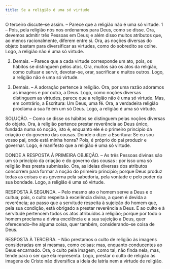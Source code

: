 ```yaml
---
title: Se a religião é uma só virtude
---
```


O terceiro discute–se assim. – Parece que a religião não é uma só virtude.  1 – Pois, pela religião nós nos ordenamos para Deus, como se disse. Ora, devemos admitir três Pessoas em Deus; e além disso muitos atributos que, ao menos racionalmente, diferem entre si. Ora, as noções diversas do objeto bastam para diversificar as virtudes, como do sobredito se colhe. Logo, a religião não é uma só virtude.  

2. Demais. – Parece que a cada virtude corresponde um ato, pois, os hábitos se distinguem pelos atos, Ora, muitos são os atos da religião, como cultuar e servir, devotar–se, orar, sacrificar e muitos outros. Logo, a religião não é uma só virtude. 

3. Demais. – A adoração pertence à religião. Ora, por uma razão adoramos as imagens e por outra, a Deus. Logo, como noções diversas distinguem as virtudes, parece que a religião não é uma só virtude.  Mas, em contrário, a Escritura: Um Deus, uma fé. Ora, a verdadeira religião proclama a sua fé em um só Deus. Logo, a religião é uma só virtude.  

SOLUÇÃO. – Como se disse os hábitos se distinguem pelas noções diversas do objeto. Ora, à religião pertence prestar reverência ao Deus único, fundada numa só noção, isto é, enquanto ele é o primeiro princípio da criação e do governo das cousas. Donde o dizer a Escritura: Se eu sou vosso pai, onde está minha honra? Pois, é próprio do pai produzir e governar. Logo, é manifesto que a religião é uma só virtude.  

DONDE A RESPOSTA À PRIMEIRA OBJEÇÃO. – As três Pessoas divinas são um só princípio da criação e do governo das cousas : por isso uma só religião lhes presta submissão. Ora, as ideias diversas dos atributos concorrem para formar a noção do primeiro princípio; porque Deus produz todas as coisas e as governa pela sabedoria, pela vontade e pelo poder da sua bondade. Logo, a religião é uma só virtude.  

RESPOSTA À SEGUNDA. – Pelo mesmo ato o homem serve a Deus e o cultua; pois, o culto respeita à excelência divina, a quem é devida a reverência; ao passo que a servitude respeita à sujeição do homem que, pela sua condição, está obrigado a prestar reverência a Deus. E ao culto e à servitude pertencem todos os atos atribuídos à religião; porque por todo o homem proclama a divina excelência e a sua sujeição a Deus, quer oferecendo–lhe alguma coisa, quer também, considerando–se coisa de Deus.  

RESPOSTA À TERCEIRA. – Não prestamos o culto de religião às imagens consideradas em si mesmas, como coisas: mas, enquanto conducentes ao Deus encarnado. Ora, o culto pela imagem, como tal, não finda nela, mas, tende para o ser que ela representa. Logo, prestar o culto de religião às imagens de Cristo não diversifica a ideia de latria nem a virtude de religião.